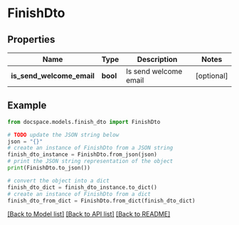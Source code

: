 # FinishDto


## Properties

Name | Type | Description | Notes
------------ | ------------- | ------------- | -------------
**is_send_welcome_email** | **bool** | Is send welcome email | [optional] 

## Example

```python
from docspace.models.finish_dto import FinishDto

# TODO update the JSON string below
json = "{}"
# create an instance of FinishDto from a JSON string
finish_dto_instance = FinishDto.from_json(json)
# print the JSON string representation of the object
print(FinishDto.to_json())

# convert the object into a dict
finish_dto_dict = finish_dto_instance.to_dict()
# create an instance of FinishDto from a dict
finish_dto_from_dict = FinishDto.from_dict(finish_dto_dict)
```
[[Back to Model list]](../README.md#documentation-for-models) [[Back to API list]](../README.md#documentation-for-api-endpoints) [[Back to README]](../README.md)


